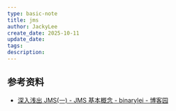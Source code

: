 ```yaml
---
type: basic-note
title: jms
author: JackyLee
create_date: 2025-10-11
update_date:
tags:
description:
---
```


## 参考资料

- [深入浅出 JMS(一) - JMS 基本概念 - binarylei - 博客园](https://www.cnblogs.com/binarylei/p/8686277.html)
